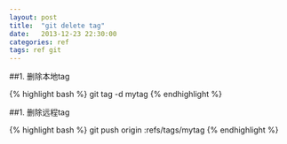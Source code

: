```yaml
---
layout: post
title:  "git delete tag"
date:   2013-12-23 22:30:00
categories: ref
tags: ref git
---
```


##1. 删除本地tag

{% highlight bash %}
git tag -d mytag
{% endhighlight %}

##1. 删除远程tag

{% highlight bash %}
git push origin :refs/tags/mytag
{% endhighlight %}
